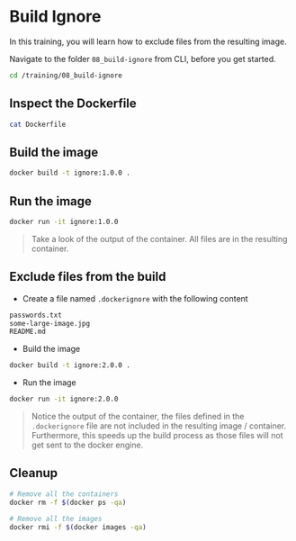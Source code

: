 # Build Ignore

In this training, you will learn how to exclude files from the resulting image.

Navigate to the folder `08_build-ignore` from CLI, before you get started.

```bash
cd /training/08_build-ignore
```

## Inspect the Dockerfile

```bash
cat Dockerfile
```

## Build the image

```bash
docker build -t ignore:1.0.0 .
```

## Run the image

```bash
docker run -it ignore:1.0.0
```

> Take a look of the output of the container. All files are in the resulting container.

## Exclude files from the build

- Create a file named `.dockerignore` with the following content

```txt
passwords.txt
some-large-image.jpg
README.md
```

- Build the image

```bash
docker build -t ignore:2.0.0 .
```

- Run the image

```bash
docker run -it ignore:2.0.0
```

> Notice the output of the container, the files defined in the `.dockerignore` file are not included in the resulting image / container. Furthermore, this speeds up the build process as those files will not get sent to the docker engine.

## Cleanup

```bash
# Remove all the containers
docker rm -f $(docker ps -qa)

# Remove all the images
docker rmi -f $(docker images -qa)
```
